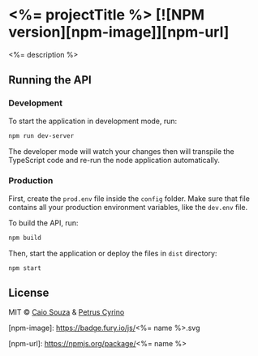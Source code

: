 # <%= projectTitle %> [![NPM version][npm-image]][npm-url]

<%= description %>

## Running the API
### Development
To start the application in development mode, run:

```bash
npm run dev-server
```
The developer mode will watch your changes then will transpile the TypeScript code and re-run the node application automatically.

### Production
First, create the `prod.env` file inside the `config` folder. Make sure that file contains all your production environment variables, like the `dev.env` file.

To build the API, run:
```bash
npm build
```
Then, start the application or deploy the files in `dist` directory:
```
npm start
```

## License

MIT © [Caio Souza](https://github.com/caiobsouza) & [Petrus Cyrino](https://github.com/petrusxz)

[npm-image]: https://badge.fury.io/js/<%= name %>.svg

[npm-url]: https://npmjs.org/package/<%= name %>